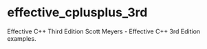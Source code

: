 # effective_cplusplus_3rd
Effective C++ Third Edition Scott Meyers - Effective C++ 3rd Edition examples.

